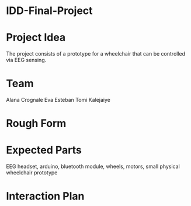 # IDD-Final-Project

# Project Idea

The project consists of a prototype for a wheelchair that can be controlled via EEG sensing.

# Team

Alana Crognale
Eva Esteban
Tomi Kalejaiye

# Rough Form


# Expected Parts

EEG headset, arduino, bluetooth module, wheels, motors, small physical wheelchair prototype 

# Interaction Plan
